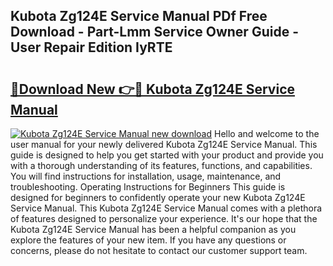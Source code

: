 ## Kubota Zg124E Service Manual PDf Free Download - Part-Lmm Service Owner Guide - User Repair Edition IyRTE

# <h2><a href="http://bc92380.oget.top/?id=Kubota+Zg124E+Service+Manual">🔗Download New 👉🔴 Kubota Zg124E Service Manual</a></h2>

[![Kubota Zg124E Service Manual new download](https://i.imgur.com/5g1atiW.png)](http://bc92380.oget.top/?id=Kubota+Zg124E+Service+Manual)
Hello and welcome to the user manual for your newly delivered Kubota Zg124E Service Manual. This guide is designed to help you get started with your product and provide you with a thorough understanding of its features, functions, and capabilities. You will find instructions for installation, usage, maintenance, and troubleshooting. Operating Instructions for Beginners This guide is designed for beginners to confidently operate your new Kubota Zg124E Service Manual. This Kubota Zg124E Service Manual comes with a plethora of features designed to personalize your experience. It's our hope that the Kubota Zg124E Service Manual has been a helpful companion as you explore the features of your new item. If you have any questions or concerns, please do not hesitate to contact our customer support team.
